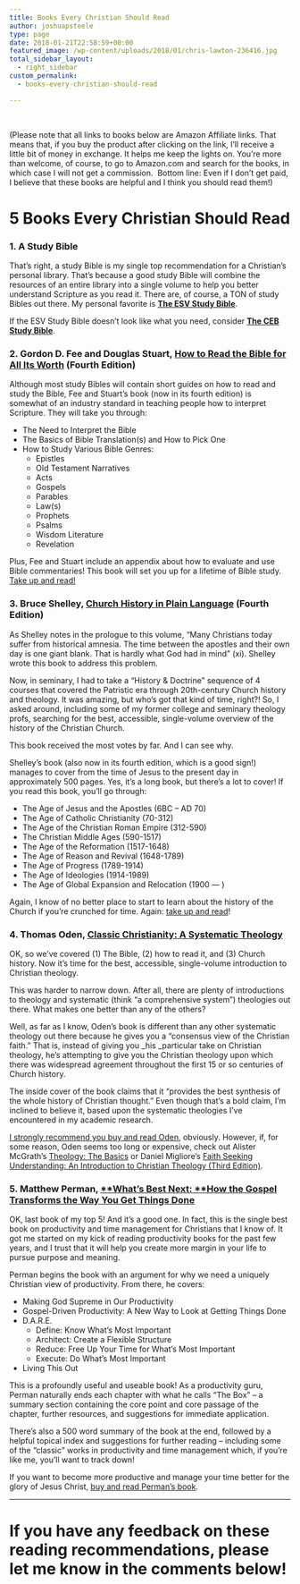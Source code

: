 ```yaml
---
title: Books Every Christian Should Read
author: joshuapsteele
type: page
date: 2018-01-21T22:58:59+00:00
featured_image: /wp-content/uploads/2018/01/chris-lawton-236416.jpg
total_sidebar_layout:
  - right_sidebar
custom_permalink:
  - books-every-christian-should-read

---
```

&nbsp;

(Please note that all links to books below are Amazon Affiliate links. That means that, if you buy the product after clicking on the link, I&#8217;ll receive a little bit of money in exchange. It helps me keep the lights on. You&#8217;re more than welcome, of course, to go to Amazon.com and search for the books, in which case I will not get a commission.  Bottom line: Even if I don&#8217;t get paid, I believe that these books are helpful and I think you should read them!)

# 5 Books Every Christian Should Read

### 1. A Study Bible

That&#8217;s right, a study Bible is my single top recommendation for a Christian&#8217;s personal library. That&#8217;s because a good study Bible will combine the resources of an entire library into a single volume to help you better understand Scripture as you read it. There are, of course, a TON of study Bibles out there. My personal favorite is **<a href="http://amzn.to/2DX8phs" target="_blank" rel="noopener">The ESV Study Bible</a>**.

If the ESV Study Bible doesn&#8217;t look like what you need, consider **<a href="http://amzn.to/2G1ysEJ" target="_blank" rel="noopener">The CEB Study Bible</a>**.

### 2. Gordon D. Fee and Douglas Stuart, **<a href="http://amzn.to/2G0rUpP" target="_blank" rel="noopener">How to Read the Bible for All Its Worth</a>** (Fourth Edition)

Although most study Bibles will contain short guides on how to read and study the Bible, Fee and Stuart&#8217;s book (now in its fourth edition) is somewhat of an industry standard in teaching people how to interpret Scripture. They will take you through:

  * The Need to Interpret the Bible
  * The Basics of Bible Translation(s) and How to Pick One
  * How to Study Various Bible Genres: 
      * Epistles
      * Old Testament Narratives
      * Acts
      * Gospels
      * Parables
      * Law(s)
      * Prophets
      * Psalms
      * Wisdom Literature
      * Revelation

Plus, Fee and Stuart include an appendix about how to evaluate and use Bible commentaries! This book will set you up for a lifetime of Bible study. <a href="http://amzn.to/2BF6CKQ" target="_blank" rel="noopener">Take up and read!</a>

### 3. Bruce Shelley, **<a href="http://amzn.to/2DxU128" target="_blank" rel="noopener">Church History in Plain Language</a>** (Fourth Edition)

As Shelley notes in the prologue to this volume, &#8220;Many Christians today suffer from historical amnesia. The time between the apostles and their own day is one giant blank. That is hardly what God had in mind&#8221; (xi). Shelley wrote this book to address this problem.

Now, in seminary, I had to take a &#8220;History & Doctrine&#8221; sequence of 4 courses that covered the Patristic era through 20th-century Church history and theology. It was amazing, but who&#8217;s got that kind of time, right?! So, I asked around, including some of my former college and seminary theology profs, searching for the best, accessible, single-volume overview of the history of the Christian Church.

This book received the most votes by far. And I can see why.

Shelley&#8217;s book (also now in its fourth edition, which is a good sign!) manages to cover from the time of Jesus to the present day in approximately 500 pages. Yes, it&#8217;s a long book, but there&#8217;s a lot to cover! If you read this book, you&#8217;ll go through:

  * The Age of Jesus and the Apostles (6BC &#8211; AD 70)
  * The Age of Catholic Christianity (70-312)
  * The Age of the Christian Roman Empire (312-590)
  * The Christian Middle Ages (590-1517)
  * The Age of the Reformation (1517-1648)
  * The Age of Reason and Revival (1648-1789)
  * The Age of Progress (1789-1914)
  * The Age of Ideologies (1914-1989)
  * The Age of Global Expansion and Relocation (1900 &#8212; )

Again, I know of no better place to start to learn about the history of the Church if you&#8217;re crunched for time. Again: <a href="http://amzn.to/2GuNK4W" target="_blank" rel="noopener">take up and read</a>!

### 4. Thomas Oden, **[Classic Christianity: A Systematic Theology][1]**

OK, so we&#8217;ve covered (1) The Bible, (2) how to read it, and (3) Church history. Now it&#8217;s time for the best, accessible, single-volume introduction to Christian theology.

This was harder to narrow down. After all, there are plenty of introductions to theology and systematic (think &#8220;a comprehensive system&#8221;) theologies out there. What makes one better than any of the others?

Well, as far as I know, Oden&#8217;s book is different than any other systematic theology out there because he gives you a &#8220;consensus view of the Christian faith.&#8221; That is, instead of giving you _his _particular take on Christian theology, he&#8217;s attempting to give you the Christian theology upon which there was widespread agreement throughout the first 15 or so centuries of Church history.

The inside cover of the book claims that it &#8220;provides the best synthesis of the whole history of Christian thought.&#8221; Even though that&#8217;s a bold claim, I&#8217;m inclined to believe it, based upon the systematic theologies I&#8217;ve encountered in my academic research.

<a href="http://amzn.to/2BF1GWu" target="_blank" rel="noopener">I strongly recommend you buy and read Oden</a>, obviously. However, if, for some reason, Oden seems too long or expensive, check out Alister McGrath&#8217;s <a href="http://amzn.to/2EpfFmn" target="_blank" rel="noopener">Theology: The Basics</a> or Daniel Migliore&#8217;s <a href="http://amzn.to/2FvyuUm" target="_blank" rel="noopener">Faith Seeking Understanding: An Introduction to Christian Theology (Third Edition)</a>.

### 5. Matthew Perman, [**What&#8217;s Best Next: **<span id="productTitle" class="a-size-large"><strong>How the Gospel Transforms the Way You Get Things Done</strong></span>][2]

OK, last book of my top 5! And it&#8217;s a good one. In fact, this is the single best book on productivity and time management for Christians that I know of. It got me started on my kick of reading productivity books for the past few years, and I trust that it will help you create more margin in your life to pursue purpose and meaning.

Perman begins the book with an argument for why we need a uniquely Christian view of productivity. From there, he covers:

  * Making God Supreme in Our Productivity
  * Gospel-Driven Productivity: A New Way to Look at Getting Things Done
  * D.A.R.E. 
      * Define: Know What&#8217;s Most Important
      * Architect: Create a Flexible Structure
      * Reduce: Free Up Your Time for What&#8217;s Most Important
      * Execute: Do What&#8217;s Most Important
  * Living This Out

This is a profoundly useful and useable book! As a productivity guru, Perman naturally ends each chapter with what he calls &#8220;The Box&#8221; &#8211; a summary section containing the core point and core passage of the chapter, further resources, and suggestions for immediate application.

There&#8217;s also a 500 word summary of the book at the end, followed by a helpful topical index and suggestions for further reading &#8211; including some of the &#8220;classic&#8221; works in productivity and time management which, if you&#8217;re like me, you&#8217;ll want to track down!

If you want to become more productive and manage your time better for the glory of Jesus Christ, <a href="http://amzn.to/2DOtMjQ" target="_blank" rel="noopener">buy and read Perman&#8217;s book</a>.

* * *

# If you have any feedback on these reading recommendations, please let me know in the comments below!

 [1]: http://amzn.to/2npeXxa
 [2]: http://amzn.to/2DNCzma